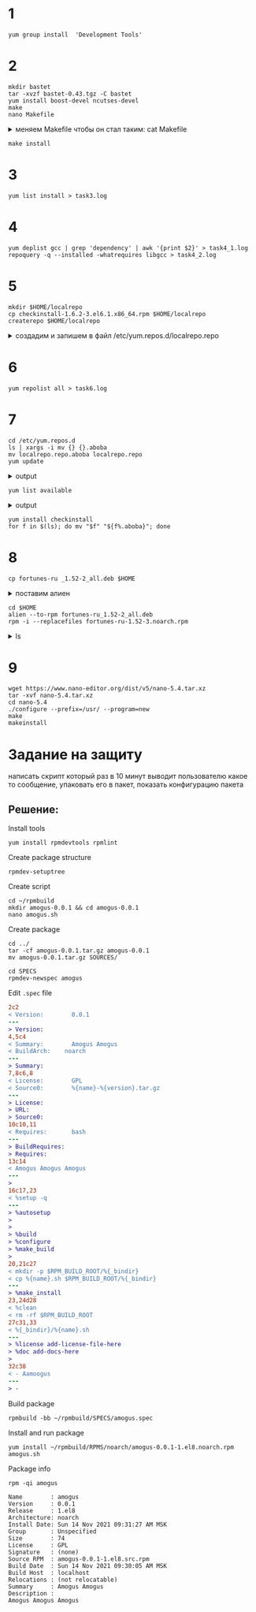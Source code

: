 # 1

``` shell
yum group install  'Development Tools'
```

# 2

```shell
mkdir bastet
tar -xvzf bastet-0.43.tgz -C bastet
yum install boost-devel ncutses-devel
make
nano Makefile
```

<details>
<summary>меняем Makefile чтобы он стал таким: cat Makefile</summary>

```shell

SOURCES=Ui.cpp main.cpp Block.cpp Well.cpp BlockPosition.cpp Config.cpp BlockChooser.cpp BastetBlockChooser.cpp
PROGNAME=bastet
LDFLAGS+=-lncurses
#CXXFLAGS+=-ggdb -Wall
CXXFLAGS+=-DNDEBUG -Wall
#CXXFLAGS+=-pg
#LDFLAGS+=-pg

all: $(PROGNAME)

depend: *.hpp $(SOURCES)
	$(CXX) -MM $(SOURCES) > depend

include depend

$(PROGNAME): $(SOURCES:.cpp=.o)
	$(CXX) -ggdb -o $(PROGNAME) $(SOURCES:.cpp=.o) $(LDFLAGS) -lboost_program_options

clean:
	rm -f $(SOURCES:.cpp=.o) $(PROGNAME)

mrproper: clean
	rm -f *~

install:
	cp $(PROGNAME) /usr/bin
	chmod a+x /usr/bin/$(PROGNAME)
```
</details>


```shell
make install
```

# 3

```shell
yum list install > task3.log
```

# 4

```shell
yum deplist gcc | grep 'dependency' | awk '{print $2}' > task4_1.log
repoquery -q --installed -whatrequires libgcc > task4_2.log
```

# 5

```shell
mkdir $HOME/localrepo
cp checkinstall-1.6.2-3.el6.1.x86_64.rpm $HOME/localrepo
createrepo $HOME/localrepo
```

<details>
<summary>создадим и запишем в файл /etc/yum.repos.d/localrepo.repo</summary>

```shell
[localrepo]
name=localrepo
baseurl=file://root/localrepo/
enabled=1
gpgcheck=0
```

</details>

# 6

```shell
yum repolist all > task6.log
```

# 7

```shell
cd /etc/yum.repos.d
ls | xargs -i mv {} {}.aboba
mv localrepo.repo.aboba localrepo.repo
yum update
```

<details>
<summary>output</summary>

```shell
Last metadata expiration check: 0:19:13 ago on Sun 14 Nov 2021 06:29:55 AM MSK.
Dependencies resolved.
Nothing to do.
Complete!
```

</details>

```shell
yum list available
```

<details>
<summary>output</summary>

```shell
Last metadata expiration check: 0:20:43 ago on Sun 14 Nov 2021 06:29:55 AM MSK.
Available Packages
checkinstall.x86_64                   1.6.2-3.el6.1                    localrepo
```

</details>

```shell
yum install checkinstall
for f in $(ls); do mv "$f" "${f%.aboba}"; done
```
# 8

```shell
cp fortunes-ru _1.52-2_all.deb $HOME
```

<details>
<summary>поставим алиен</summary>

```shell
wget -c https://sourceforge.net/projects/alien-pkg-convert/files/release/alien_8.95.tar.xz
tar xf alient_8.95.tar.xz
dnf install perl
cd alien_8.95.tar.xz
perl Makefile.PL; make; make install
```

</details>

```shell
cd $HOME
alien --to-rpm fortunes-ru_1.52-2_all.deb
rpm -i --replacefiles fortunes-ru-1.52-3.noarch.rpm
```

<details>
<summary>ls</summary>

```shell
anaconda-ks.cfg
bastet
fortunes-ru_1.52-2_all.deb
fortunes-ru-1.52-3.noarch.rpm
Linux-5sem
localrepo
rpmbuild
```

</details>

# 9

```shell
wget https://www.nano-editor.org/dist/v5/nano-5.4.tar.xz
tar -xvf nano-5.4.tar.xz
cd nano-5.4
./configure --prefix=/usr/ --program=new
make
makeinstall
```

# Задание на защиту

написать скрипт который раз в 10 минут выводит пользователю какое то сообщение, упаковать его в пакет, показать конфигурацию пакета

## Решение:
Install tools
```shell
yum install rpmdevtools rpmlint
```

Create package structure
```shell
rpmdev-setuptree
```

Create script
```shell
cd ~/rpmbuild
mkdir amogus-0.0.1 && cd amogus-0.0.1
nano amogus.sh
```
Create package
```shell
cd ../
tar -cf amogus-0.0.1.tar.gz amogus-0.0.1
mv amogus-0.0.1.tar.gz SOURCES/

cd SPECS
rpmdev-newspec amogus
```
Edit `.spec` file
```diff
2c2
< Version:        0.0.1
---
> Version:        
4,5c4
< Summary:        Amogus Amogus
< BuildArch:	noarch
---
> Summary:        
7,8c6,8
< License:        GPL
< Source0:        %{name}-%{version}.tar.gz
---
> License:        
> URL:            
> Source0:        
10c10,11
< Requires:       bash
---
> BuildRequires:  
> Requires:       
13c14
< Amogus Amogus Amogus
---
> 
16c17,23
< %setup -q
---
> %autosetup
> 
> 
> %build
> %configure
> %make_build
> 
20,21c27
< mkdir -p $RPM_BUILD_ROOT/%{_bindir}
< cp %{name}.sh $RPM_BUILD_ROOT/%{_bindir}
---
> %make_install
23,24d28
< %clean
< rm -rf $RPM_BUILD_ROOT
27c31,33
< %{_bindir}/%{name}.sh
---
> %license add-license-file-here
> %doc add-docs-here
> 
32c38
< - Aamoogus 
---
> - 
```

Build package
```shell
rpmbuild -bb ~/rpmbuild/SPECS/amogus.spec
```

Install and run package
```shell
yum install ~/rpmbuild/RPMS/noarch/amogus-0.0.1-1.el8.noarch.rpm
amogus.sh
```

Package info
```shell
rpm -qi amogus
```
```
Name        : amogus
Version     : 0.0.1
Release     : 1.el8
Architecture: noarch
Install Date: Sun 14 Nov 2021 09:31:27 AM MSK
Group       : Unspecified
Size        : 74
License     : GPL
Signature   : (none)
Source RPM  : amogus-0.0.1-1.el8.src.rpm
Build Date  : Sun 14 Nov 2021 09:30:05 AM MSK
Build Host  : localhost
Relocations : (not relocatable)
Summary     : Amogus Amogus
Description :
Amogus Amogus Amogus
```
